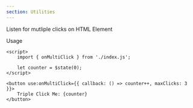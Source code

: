 ```yaml
---
section: Utilities
---
```


Listen for mutliple clicks on HTML Element

<script>
	import Example from './example.svelte';

</script>

<Example />

Usage

```svelte
<script>
	import { onMultiClick } from './index.js';

	let counter = $state(0);
</script>

<button use:onMultiClick={{ callback: () => counter++, maxClicks: 3 }}>
	Triple Click Me: {counter}
</button>

```